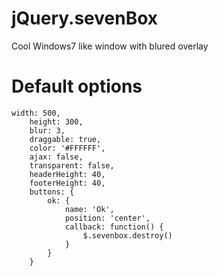 # jQuery.sevenBox
Cool Windows7 like window with blured overlay

# Default options
	width: 500,
		height: 300,
		blur: 3,
		draggable: true,
		color: '#FFFFFF',
		ajax: false,
		transparent: false,
		headerHeight: 40,
		footerHeight: 40,
		buttons: {
			ok: {
				name: 'Ok',
				position: 'center',
				callback: function() {
					$.sevenbox.destroy()
				}
			}
		}
